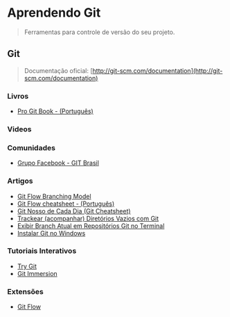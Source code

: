 # Aprendendo Git

> Ferramentas para controle de versão do seu projeto.

## Git

> Documentação oficial: [http://git-scm.com/documentation](http://git-scm.com/documentation)

### Livros
* [Pro Git Book - (Português)](http://git-scm.com/book/pt-br)

### Videos

### Comunidades
* [Grupo Facebook - GIT Brasil](https://www.facebook.com/groups/gitbrasil/)

### Artigos
* [Git Flow Branching Model](http://nvie.com/posts/a-successful-git-branching-model/)
* [Git Flow cheatsheet - (Português)](http://danielkummer.github.io/git-flow-cheatsheet/index.pt_BR.html)
* [Git Nosso de Cada Dia (Git Cheatsheet)](http://blog.glaucocustodio.com/2013/03/06/git-nosso-de-cada-dia-git-cheatsheet/)
* [Trackear (acompanhar) Diretórios Vazios com Git](http://blog.glaucocustodio.com/2013/05/02/trackear-acompanhar-diretorios-vazios-com-git/)
* [Exibir Branch Atual em Repositórios Git no Terminal](http://blog.glaucocustodio.com/2013/03/15/exibir-branch-atual-em-repositorios-git-no-terminal/)
* [Instalar Git no Windows](http://blog.glaucocustodio.com/2012/07/27/instalar-git-no-windows/)

### Tutoriais Interativos
* [Try Git](http://try.github.io/levels/1/challenges/1)
* [Git Immersion](http://gitimmersion.com/)

### Extensões
* [Git Flow](https://github.com/nvie/gitflow)

